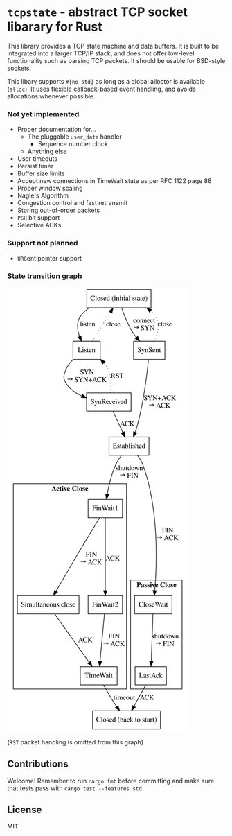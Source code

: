 # `tcpstate` - abstract TCP socket libarary for Rust

This library provides a TCP state machine and data buffers. It is built to be integrated into a larger TCP/IP stack, and does not offer low-level functionality such as parsing TCP packets. It should be usable for BSD-style sockets.

This libary supports `#[no_std]` as long as a global alloctor is available (`alloc`). It uses flexible callback-based event handling, and avoids allocations whenever possible.

### Not yet implemented

* Proper documentation for...
    * The pluggable `user_data` handler
        * Sequence number clock
    * Anything else
* User timeouts
* Persist timer
* Buffer size limits
* Accept new connections in TimeWait state as per RFC 1122 page 88
* Proper window scaling
* Nagle's Algorithm
* Congestion control and fast retransmit
* Storing out-of-order packets
* `PSH` bit support
* Selective ACKs

### Support not planned

* `URG`ent pointer support

### State transition graph

![state transition graph](docs/images/state.svg)

(`RST` packet handling is omitted from this graph)

## Contributions

Welcome! Remember to run `cargo fmt` before committing and make sure that tests pass with `cargo test --features std`.

## License

MIT
